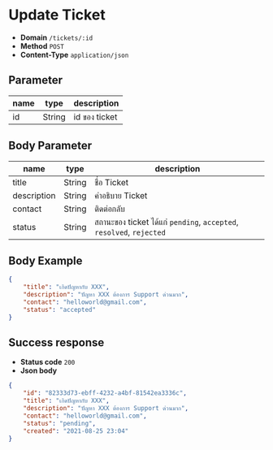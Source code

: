 # Update Ticket

-   **Domain** `/tickets/:id`
-   **Method** `POST`
-   **Content-Type** `application/json`

## Parameter

| name | type   | description   |
| ---- | ------ | ------------- |
| id   | String | id ของ ticket |

## Body Parameter

| name        | type   | description                                                          |
| ----------- | ------ | -------------------------------------------------------------------- |
| title       | String | ชื่อ Ticket                                                          |
| description | String | คำอธิบาย Ticket                                                      |
| contact     | String | ติดต่อกลับ                                                           |
| status      | String | สถานะของ ticket ได้แก่ `pending`, `accepted`, `resolved`, `rejected` |

## Body Example

```Json
{
    "title": "เกิดปัญหากับ XXX",
    "description": "ปัญหา XXX ต้องการ Support ด่วนมาก",
    "contact": "helloworld@gmail.com",
    "status": "accepted"
}
```

## Success response

-   **Status code** `200`
-   **Json body**

```json
{
    "id": "82333d73-ebff-4232-a4bf-81542ea3336c",
    "title": "เกิดปัญหากับ XXX",
    "description": "ปัญหา XXX ต้องการ Support ด่วนมาก",
    "contact": "helloworld@gmail.com",
    "status": "pending",
    "created": "2021-08-25 23:04"
}
```
